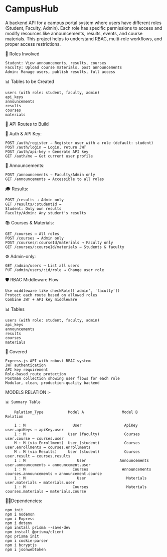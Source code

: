 # CampusHub
A backend API for a campus portal system where users have different roles (Student, Faculty, Admin). Each role has specific permissions to access and modify resources like announcements, results, events, and course materials.  This project helps to understand RBAC, multi-role workflows, and proper access restrictions.

👥 Roles Involved

    Student: View announcements, results, courses
    Faculty: Upload course materials, post announcements
    Admin: Manage users, publish results, full access

📊 Tables to be Created

    users (with role: student, faculty, admin)
    api_keys
    announcements
    results
    courses
    materials

🧾 API Routes to Build

🔐 Auth & API Key:

    POST /auth/register → Register user with a role (default: student)
    POST /auth/login → Login, return JWT
    POST /auth/api-key → Generate API key
    GET /auth/me → Get current user profile

📢 Announcements:

    POST /announcements → Faculty/Admin only
    GET /announcements → Accessible to all roles

🎓 Results:

    POST /results → Admin only
    GET /results/:studentId →
    Student: Only own results
    Faculty/Admin: Any student's results

📚 Courses & Materials:

    GET /courses → All roles
    POST /courses → Admin only
    POST /courses/:courseId/materials → Faculty only
    GET /courses/:courseId/materials → Students & faculty

⚙ Admin-only:

    GET /admin/users → List all users
    PUT /admin/users/:id/role → Change user role

🛡 RBAC Middleware Flow

    Use middleware like checkRole(['admin', 'faculty'])
    Protect each route based on allowed roles
    Combine JWT + API key middleware



📊 Tables 

    users (with role: student, faculty, admin)
    api_keys
    announcements
    results
    courses
    materials

🎯 Covered

    Express.js API with robust RBAC system
    JWT authentication
    API key requirement
    Role-based route protection
    Postman collection showing user flows for each role
    Modular, clean, production-quality backend

MODELS RELATION :-

    📊 Summary Table

        Relation_Type	        Model A	                Model B	                        Relation

        1 : M	                  User	                 ApiKey	                user.apiKeys ↔ apiKey.user
        1 : M	                User (faculty)	         Courses	             user.course ↔ courses.user
        M : M (via Enrollment)	User (student)	         Courses	            user.enrollments ↔ courses.enrollments
        M : M (via Results)	    User (student)	         Courses	             user.result ↔ courses.results
        1 : M	                    User	           Announcements	        user.announcements ↔ announcement.user
        1 : M	                  Courses	            Announcements            courses.announcements ↔ announcement.course
        1 : M	                    User	              Materials	            user.materials ↔ materials.user
        1 : M	                  Courses	              Materials	            courses.materials ↔ materials.course


🐱‍👤Dependencies:

    npm init
    npm i nodemon
    npm i Express
    npm i dotenv
    npm install prisma --save-dev 
    npm install @prisma/client    
    npx prisma init
    npm i cookie-parser  
    npm i bcryptjs
    npm i jsonwebtoken
